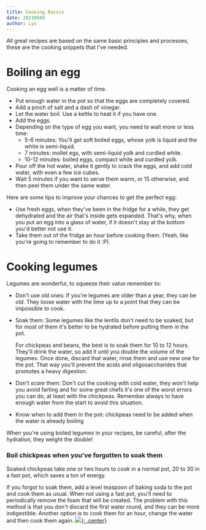 ```yaml
---
title: Cooking Basics
date: 20210609
author: Lyz
---
```


All great recipes are based on the same basic principles and processes, these
are the cooking snippets that I've needed.

# Boiling an egg

Cooking an egg well is a matter of time.

* Put enough water in the pot so that the eggs are completely covered.
* Add a pinch of salt and a dash of vinegar.
* Let the water boil. Use a kettle to heat it if you have one.
* Add the eggs.
* Depending on the type of egg you want, you need to wait more or less time:
    * 5-6 minutes: You'll get soft boiled eggs, whose yolk is liquid and the
        white is semi-liquid.
    * 7 minutes: mollet egs, with semi-liquid yolk and curdled white.
    * 10-12 minutes: boiled eggs, compact white and curdled yolk.
* Pour off the hot water, shake it gently to crack the eggs, and add cold water,
    with even a few ice cubes.
* Wait 5 minutes if you want to serve them warm, or 15 otherwise, and then peel
    them under the same water.

Here are some tips to improve your chances to get the perfect egg:

* Use fresh eggs, when they've been in the fridge for a while, they get
    dehydrated and the air that's inside gets expanded. That's why, when you put
    an egg into a glass of water, if it doesn't stay at the bottom you'd better
    not use it.
* Take them out of the fridge an hour before cooking them. (Yeah, like you're
    going to remember to do it :P).

# Cooking legumes

Legumes are wonderful, to squeeze their value remember to:

* Don't use old ones: If you're legumes are older than a year, they can be
    *old*. They loose water with the time up to a point that they can be
    impossible to cook.
* Soak them: Some legumes like the lentils don't need to be soaked, but for most
    of them it's better to be hydrated before putting them in the pot.

    For chickpeas and beans, the best is to soak them for 10 to 12 hours.
    They'll drink the water, so add it until you double the volume of the
    legumes. Once done, discard that water, rinse them and use new one for the
    pot. That way you'll prevent the acids and oligosaccharides that promotes
    a heavy digestion.
* Don't *scare* them: Don't cut the cooking with cold water, they won't help you
    avoid farting and for some great chefs it's one of the worst errors you can
    do, at least with the chickpeas. Remember always to have enough water from
    the start to avoid this situation.
* Know when to add them in the pot: chickpeas need to be added when the water is
    already boiling

When you're using boiled legumes in your recipes, be careful, after the
hydration, they weight the double!

### Boil chickpeas when you've forgotten to soak them

Soaked chickpeas take one or two hours to cook in a normal pot, 20 to 30 in
a fast pot, which saves a ton of energy.

If you forgot to soak them, add a level teaspoon of baking soda to the pot and
cook them as usual. When not using a fast pot, you'll need to periodically
remove the foam that will be created. The problem with this method is that you
don't discard the first water round, and they can be more indigestible. Another
option is to cook them for an hour, change the water and then cook them again.
[![](not-by-ai.svg){: .center}](https://notbyai.fyi)
